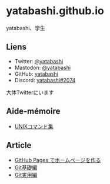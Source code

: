# yatabashi.github.io
yatabashi、学生

## Liens
* Twitter: [@yatabashi](https://twitter.com/yatabashi)
* Mastodon: [@yatabashi](https://fedibird.com/@yatabashi)
* GitHub: [yatabashi](https://github.com/yatabashi)
* Discord: [yatabashi#2074]()

大体Twitterにいます

## Aide-mémoire
* [UNIXコマンド集](./unix-commands.html)

## Article
* [GitHub Pages でホームページを作る](./how-to-create-the-homepage.html)
* [Git基礎編](./fundamentals-of-git.html)
* [Git実用編](./utilise-git.html)
<!-- 基礎と発展、basic/advanced -->